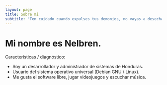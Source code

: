 ```yaml
---
layout: page
title: Sobre mi
subtitle: "Ten cuidado cuando expulses tus demonios, no vayas a desechar lo mejor de ti" - Friedrich Nietzsche
---
```


# Mi nombre es Nelbren. 

Características / diagnóstico:

- Soy un desarrollador y administrador de sistemas de Honduras. 
- Usuario del sistema operativo universal (Debian GNU / Linux). 
- Me gusta el software libre, jugar videojuegos y escuchar música.


